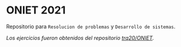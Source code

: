 # ONIET 2021

Repositorio para `Resolucion de problemas` y `Desarrollo de sistemas`.

*Los ejercicios fueron obtenidos del repositorio [trq20/ONIET](https://github.com/trq20/ONIET).*